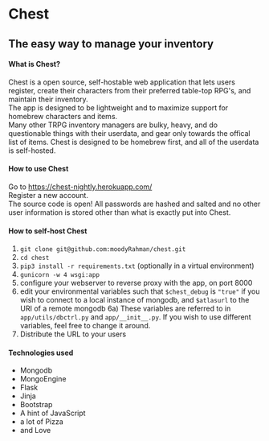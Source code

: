 # Chest
## The easy way to manage your inventory

#### What is Chest?
Chest is a open source, self-hostable web application that lets users register, create their characters from their preferred table-top RPG's, and maintain their inventory.  
The app is designed to be lightweight and to maximize support for homebrew characters and items.  
Many other TRPG inventory managers are bulky, heavy, and do questionable things with their userdata, and gear only towards the offical list of items. Chest is designed to be homebrew first, and all of the userdata is self-hosted. 

#### How to use Chest
Go to https://chest-nightly.herokuapp.com/  
Register a new account.  
The source code is open! All passwords are hashed and salted and no other user information is stored other than what is exactly put into Chest.

#### How to self-host Chest
1) `git clone git@github.com:moodyRahman/chest.git`
2) `cd chest`
3) `pip3 install -r requirements.txt` (optionally in a virtual environment)
4) `gunicorn -w 4 wsgi:app`
5) configure your webserver to reverse proxy with the app, on port 8000
6) edit your environmental variables such that `$chest_debug` is `"true"` if you wish to connect to a local instance of mongodb, and `$atlasurl` to the URI of a remote mongodb
  6a) These variables are referred to in `app/utils/dbctrl.py` and `app/__init__.py`. If you wish to use different variables, feel free to change it around. 
7) Distribute the URL to your users

#### Technologies used
- Mongodb
- MongoEngine
- Flask
- Jinja
- Bootstrap
- A hint of JavaScript
- a lot of Pizza
- and Love